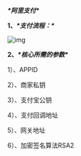 ***\*阿里支付\****

**1、*****\*支付流程：\****

![img](file:///C:\Users\ADMINI~1\AppData\Local\Temp\ksohtml1064\wps1.jpg) 

**2、*****\*核心所需的参数\****

1）、APPID

2）、商家私钥

3）、支付宝公钥

4）、支付回调地址

5）、网关地址

6）、加密签名算法RSA2